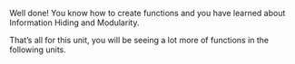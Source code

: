 Well done! You know how to create functions and you have learned about Information Hiding and Modularity.

That’s all for this unit, you will be seeing a lot more of functions in the following units.
